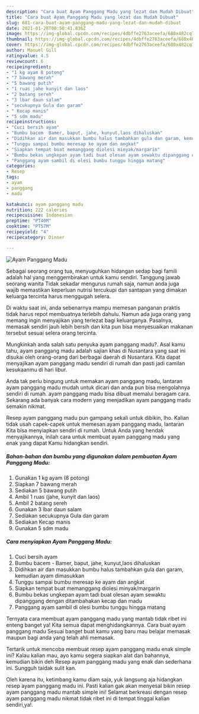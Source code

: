```yaml
---
description: "Cara buat Ayam Panggang Madu yang lezat dan Mudah Dibuat"
title: "Cara buat Ayam Panggang Madu yang lezat dan Mudah Dibuat"
slug: 681-cara-buat-ayam-panggang-madu-yang-lezat-dan-mudah-dibuat
date: 2021-01-28T00:50:41.836Z
image: https://img-global.cpcdn.com/recipes/4dbffe2763aceefa/680x482cq70/ayam-panggang-madu-foto-resep-utama.jpg
thumbnail: https://img-global.cpcdn.com/recipes/4dbffe2763aceefa/680x482cq70/ayam-panggang-madu-foto-resep-utama.jpg
cover: https://img-global.cpcdn.com/recipes/4dbffe2763aceefa/680x482cq70/ayam-panggang-madu-foto-resep-utama.jpg
author: Manuel Gill
ratingvalue: 4.5
reviewcount: 6
recipeingredient:
- "1 kg ayam 8 potong"
- "7 bawang merah"
- "5 bawang putih"
- "1 ruas jahe kunyit dan laos"
- "2 batang sereh"
- "3 lbar daun salam"
- "secukupnya Gula dan garam"
- " Kecap manis"
- "5 sdm madu"
recipeinstructions:
- "Cuci bersih ayam"
- "Bumbu bacem  Bamer, baput, jahe, kunyut,laos dihaluskan"
- "Didihkan air dan masukkan bumbu halus tambahkan gula dan garam, kemudian ayam dimasukkan"
- "Tunggu sampai bumbu meresap ke ayam dan angkat"
- "Siapkan tempat buat memanggang diolesi minyak/margarin"
- "Bumbu bekas ungkepan ayam tadi buat olesan ayam sewaktu dipanggang dengan ditambahakan kecap dan madu"
- "Panggang ayam sambil di olesi bumbu tunggu hingga matang"
categories:
- Resep
tags:
- ayam
- panggang
- madu

katakunci: ayam panggang madu 
nutrition: 222 calories
recipecuisine: Indonesian
preptime: "PT40M"
cooktime: "PT57M"
recipeyield: "4"
recipecategory: Dinner

---
```



![Ayam Panggang Madu](https://img-global.cpcdn.com/recipes/4dbffe2763aceefa/680x482cq70/ayam-panggang-madu-foto-resep-utama.jpg)

Sebagai seorang orang tua, menyuguhkan hidangan sedap bagi famili adalah hal yang menggembirakan untuk kamu sendiri. Tanggung jawab seorang  wanita Tidak sekadar mengurus rumah saja, namun anda juga wajib memastikan keperluan nutrisi tercukupi dan santapan yang dimakan keluarga tercinta harus menggugah selera.

Di waktu  saat ini, anda sebenarnya mampu memesan panganan praktis tidak harus repot membuatnya terlebih dahulu. Namun ada juga orang yang memang ingin menyajikan yang terlezat bagi keluarganya. Pasalnya, memasak sendiri jauh lebih bersih dan kita pun bisa menyesuaikan makanan tersebut sesuai selera orang tercinta. 



Mungkinkah anda salah satu penyuka ayam panggang madu?. Asal kamu tahu, ayam panggang madu adalah sajian khas di Nusantara yang saat ini disukai oleh orang-orang dari berbagai daerah di Nusantara. Kita dapat menyajikan ayam panggang madu sendiri di rumah dan pasti jadi camilan kesukaanmu di hari libur.

Anda tak perlu bingung untuk memakan ayam panggang madu, lantaran ayam panggang madu mudah untuk dicari dan anda pun bisa mengolahnya sendiri di rumah. ayam panggang madu bisa dibuat memalui beragam cara. Sekarang ada banyak cara modern yang menjadikan ayam panggang madu semakin nikmat.

Resep ayam panggang madu pun gampang sekali untuk dibikin, lho. Kalian tidak usah capek-capek untuk memesan ayam panggang madu, lantaran Kita bisa menyiapkan sendiri di rumah. Untuk Anda yang hendak menyajikannya, inilah cara untuk membuat ayam panggang madu yang enak yang dapat Kamu hidangkan sendiri.

<!--inarticleads1-->

##### Bahan-bahan dan bumbu yang digunakan dalam pembuatan Ayam Panggang Madu:

1. Gunakan 1 kg ayam (8 potong)
1. Siapkan 7 bawang merah
1. Sediakan 5 bawang putih
1. Ambil 1 ruas (jahe, kunyit dan laos)
1. Ambil 2 batang sereh
1. Gunakan 3 lbar daun salam
1. Sediakan secukupnya Gula dan garam
1. Sediakan  Kecap manis
1. Gunakan 5 sdm madu




<!--inarticleads2-->

##### Cara menyiapkan Ayam Panggang Madu:

1. Cuci bersih ayam
1. Bumbu bacem  - Bamer, baput, jahe, kunyut,laos dihaluskan
1. Didihkan air dan masukkan bumbu halus tambahkan gula dan garam, kemudian ayam dimasukkan
1. Tunggu sampai bumbu meresap ke ayam dan angkat
1. Siapkan tempat buat memanggang diolesi minyak/margarin
1. Bumbu bekas ungkepan ayam tadi buat olesan ayam sewaktu dipanggang dengan ditambahakan kecap dan madu
1. Panggang ayam sambil di olesi bumbu tunggu hingga matang




Ternyata cara membuat ayam panggang madu yang mantab tidak ribet ini enteng banget ya! Kita semua dapat menghidangkannya. Cara buat ayam panggang madu Sesuai banget buat kamu yang baru mau belajar memasak maupun bagi anda yang telah ahli memasak.

Tertarik untuk mencoba membuat resep ayam panggang madu enak simple ini? Kalau kalian mau, ayo kamu segera siapkan alat dan bahannya, kemudian bikin deh Resep ayam panggang madu yang enak dan sederhana ini. Sungguh taidak sulit kan. 

Oleh karena itu, ketimbang kamu diam saja, yuk langsung aja hidangkan resep ayam panggang madu ini. Pasti kalian gak akan menyesal bikin resep ayam panggang madu mantab simple ini! Selamat berkreasi dengan resep ayam panggang madu nikmat tidak ribet ini di tempat tinggal kalian sendiri,ya!.

